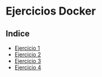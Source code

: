 # Ejercicios Docker

## Indice

- [Ejercicio 1](/Ejercicios_Docker/Ejercicio1.md)
- [Ejercicio 2](/Ejercicios_Docker/Ejercicio2.md)
- [Ejercicio 3](/Ejercicios_Docker/Ejercicio3.md)
- [Ejercicio 4](/Ejercicios_Docker/Ejercicio4.md)


